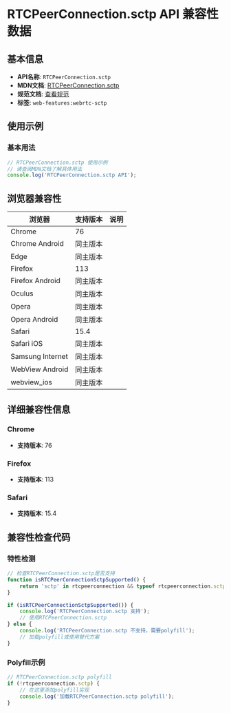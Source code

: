 # RTCPeerConnection.sctp API 兼容性数据

## 基本信息

- **API名称**: `RTCPeerConnection.sctp`
- **MDN文档**: [RTCPeerConnection.sctp](https://developer.mozilla.org/docs/Web/API/RTCPeerConnection/sctp)
- **规范文档**: [查看规范](https://w3c.github.io/webrtc-pc/#dom-rtcpeerconnection-sctp)
- **标签**: `web-features:webrtc-sctp`

## 使用示例

### 基本用法

```javascript
// RTCPeerConnection.sctp 使用示例
// 请查阅MDN文档了解具体用法
console.log('RTCPeerConnection.sctp API');
```

## 浏览器兼容性

| 浏览器 | 支持版本 | 说明 |
|--------|----------|------|
| Chrome | 76 |  |
| Chrome Android | 同主版本 |  |
| Edge | 同主版本 |  |
| Firefox | 113 |  |
| Firefox Android | 同主版本 |  |
| Oculus | 同主版本 |  |
| Opera | 同主版本 |  |
| Opera Android | 同主版本 |  |
| Safari | 15.4 |  |
| Safari iOS | 同主版本 |  |
| Samsung Internet | 同主版本 |  |
| WebView Android | 同主版本 |  |
| webview_ios | 同主版本 |  |

## 详细兼容性信息

### Chrome

- **支持版本**: 76

### Firefox

- **支持版本**: 113

### Safari

- **支持版本**: 15.4

## 兼容性检查代码

### 特性检测

```javascript
// 检查RTCPeerConnection.sctp是否支持
function isRTCPeerConnectionSctpSupported() {
    return 'sctp' in rtcpeerconnection && typeof rtcpeerconnection.sctp === 'function';
}

if (isRTCPeerConnectionSctpSupported()) {
    console.log('RTCPeerConnection.sctp 支持');
    // 使用RTCPeerConnection.sctp
} else {
    console.log('RTCPeerConnection.sctp 不支持，需要polyfill');
    // 加载polyfill或使用替代方案
}
```

### Polyfill示例

```javascript
// RTCPeerConnection.sctp polyfill
if (!rtcpeerconnection.sctp) {
    // 在这里添加polyfill实现
    console.log('加载RTCPeerConnection.sctp polyfill');
}
```

